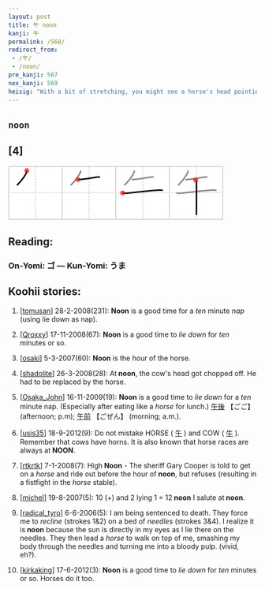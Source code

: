 ```yaml
---
layout: post
title: 午 noon
kanji: 午
permalink: /568/
redirect_from:
 - /午/
 - /noon/
pre_kanji: 567
nex_kanji: 569
heisig: "With a bit of stretching, you might see a horse's head pointing leftwards in this character. That gives the primary meaning of the Chinese zodiacal sign of the horse, which corresponds to the hour of <b>noon</b>. Note how this kanji primitive differs from that for <i>cow</i> (Frame 260)."
---
```


## `noon`

## [4]

<div class="stroke"><img src="../images/E58D88.png" /></div>

## Reading:

### On-Yomi: ゴ &mdash; Kun-Yomi: うま

## Koohii stories:

1) [<a href="http://kanji.koohii.com/profile/tomusan">tomusan</a>] 28-2-2008(231): <strong>Noon</strong> is a good time for a <em>ten</em> minute <em>nap</em> (using lie down as nap). 

2) [<a href="http://kanji.koohii.com/profile/Qroxxy">Qroxxy</a>] 17-11-2008(67): <strong>Noon</strong> is a good time to <em>lie down</em> for <em>ten</em> minutes or so. 

3) [<a href="http://kanji.koohii.com/profile/osaki">osaki</a>] 5-3-2007(60): <strong>Noon</strong> is the hour of the horse. 

4) [<a href="http://kanji.koohii.com/profile/shadolite">shadolite</a>] 26-3-2008(28): At<strong> noon</strong>, the cow&#039;s head got chopped off. He had to be replaced by the horse. 

5) [<a href="http://kanji.koohii.com/profile/Osaka_John">Osaka_John</a>] 16-11-2009(19): <strong>Noon</strong> is a good time to <em>lie down</em> for a <em>ten</em> minute nap. (Especially after eating like a <em>horse</em> for lunch.)   <a href="http://jisho.org/kanji/details/午後">午後</a>  【ごご】 (afternoon; p.m);   <a href="http://jisho.org/kanji/details/午前">午前</a>   【ごぜん】 (morning; a.m.). 

6) [<a href="http://kanji.koohii.com/profile/usis35">usis35</a>] 18-9-2012(9): Do not mistake HORSE (  <a href="http://jisho.org/kanji/details/午">午</a>  ) and COW (  <a href="http://jisho.org/kanji/details/牛">牛</a>  ). Remember that cows have horns. It is also known that horse races are always at<strong> NOON</strong>. 

7) [<a href="http://kanji.koohii.com/profile/rtkrtk">rtkrtk</a>] 7-1-2008(7): High<strong> Noon</strong> - The sheriff Gary Cooper is told to get on a <em>horse</em> and ride out before the hour of<strong> noon</strong>, but refuses (resulting in a fistfight in the <em>horse</em> stable). 

8) [<a href="http://kanji.koohii.com/profile/michel">michel</a>] 19-8-2007(5): 10 (+) and 2 lying 1 = 12<strong> noon</strong> I salute at<strong> noon</strong>. 

9) [<a href="http://kanji.koohii.com/profile/radical_tyro">radical_tyro</a>] 6-6-2006(5): I am being sentenced to death. They force me to <em>recline</em> (strokes 1&amp;2) on a bed of <em>needles</em> (strokes 3&amp;4). I realize it is<strong> noon</strong> because the sun is directly in my eyes as I lie there on the needles. They then lead a <em>horse</em> to walk on top of me, smashing my body through the needles and turning me into a bloody pulp. (vivid, eh?). 

10) [<a href="http://kanji.koohii.com/profile/kirkaking">kirkaking</a>] 17-6-2012(3): <strong>Noon</strong> is a good time to <em>lie down</em> for <em>ten</em> minutes or so. Horses do it too. 
